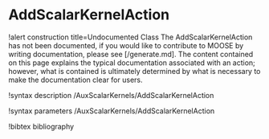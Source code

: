 <!-- MOOSE Documentation Stub: Remove this when content is added. -->

# AddScalarKernelAction

!alert construction title=Undocumented Class
The AddScalarKernelAction has not been documented, if you would like to contribute to MOOSE by writing
documentation, please see [/generate.md]. The content contained on this page explains the typical
documentation associated with an action; however, what is contained is ultimately determined by what
is necessary to make the documentation clear for users.

!syntax description /AuxScalarKernels/AddScalarKernelAction

!syntax parameters /AuxScalarKernels/AddScalarKernelAction

!bibtex bibliography
